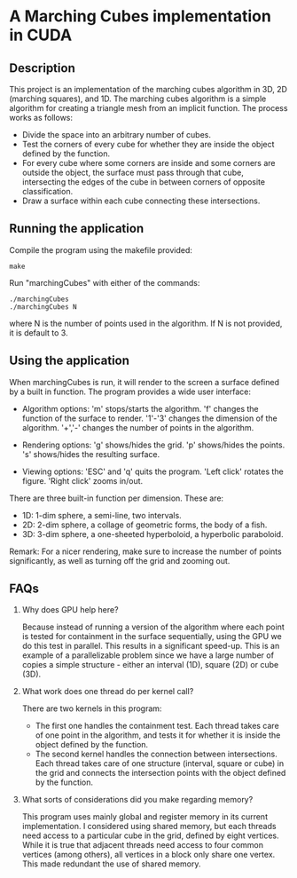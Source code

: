 # A Marching Cubes implementation in CUDA

## Description

This project is an implementation of the marching cubes
algorithm in 3D, 2D (marching squares), and 1D.
The marching cubes algorithm is a simple algorithm for
creating a triangle mesh from an implicit function.
The process works as follows:

- Divide the space into an arbitrary number of cubes.
- Test the corners of every cube for whether they are
inside the object defined by the function.
- For every cube where some corners are inside and some
corners are outside the object, the surface must pass 
through that cube, intersecting the edges of the cube 
in between corners of opposite classification.
- Draw a surface within each cube connecting these 
intersections.


## Running the application

Compile the program using the makefile provided:
```
make
```

Run "marchingCubes" with either of the commands:
```
./marchingCubes
./marchingCubes N
``` 
where N is the number of points used in the algorithm.
If N is not provided, it is default to 3.


## Using the application

When marchingCubes is run, it will render to the screen a
surface defined by a built in function.
The program provides a wide user interface:

 - Algorithm options:
	'm'     stops/starts the algorithm.
	'f'     changes the function of the surface to render.
	'1'-'3' changes the dimension of the algorithm.
	'+','-' changes the number of points in the algorithm.
	
 - Rendering options:
	'g' shows/hides the grid.
	'p' shows/hides the points.
	's' shows/hides the resulting surface.
	
 - Viewing options:
	'ESC' and 'q' quits the program.
	'Left click' rotates the figure.
	'Right click' zooms in/out.


There are three built-in function per dimension. These
are:
 - 1D: 1-dim sphere, a semi-line, two intervals.
 - 2D: 2-dim sphere, a collage of geometric forms, the
 	   body of a fish.
 - 3D: 3-dim sphere, a one-sheeted hyperboloid, a 
       hyperbolic paraboloid. 

Remark: For a nicer rendering, make sure to increase the
number of points significantly, as well as turning off
the grid and zooming out.


## FAQs

1. Why does GPU help here?

	Because instead of running a version of the algorithm
	where each point is tested for containment in the
	surface sequentially, using the GPU we do this test
	in parallel. This results in a significant speed-up.
	This is an example of a parallelizable problem since
	we have a large number of copies a simple structure -
	either an interval (1D), square (2D) or cube (3D).


2. What work does one thread do per kernel call? 

	There are two kernels in this program:
	- The first one handles the containment test. Each
	thread takes care of one point in the algorithm,
	and tests it for whether it is inside the object
	defined by the function.
	- The second kernel handles the connection between
	intersections. Each thread takes care of one 
	structure (interval, square or cube) in the grid
	and connects the intersection points with the
	object defined by the function.


3. What sorts of considerations did you make regarding memory? 

	This program uses mainly global and register memory
	in its current implementation. I considered using
	shared memory, but each threads need access to a 
	particular cube in the grid, defined by eight vertices.
	While it is true that adjacent threads need access to
	four common vertices (among others), all vertices in a
	block only share one vertex.
	This made redundant the use of shared memory.
	
	
